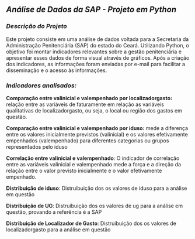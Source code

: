## *Análise de Dados da SAP - Projeto em Python*
### *Descrição do Projeto*
Este projeto consiste em uma análise de dados voltada para a Secretaria da Administração Penitenciária (SAP) do estado do Ceará. Utilizando Python, o objetivo foi montar indicadores relevantes sobre a gestão penitenciária e apresentar esses dados de forma visual através de gráficos. Após a criação dos indicadores, as informações foram enviadas por e-mail para facilitar a disseminação e o acesso às informações.

### *Indicadores analisados:*
**Comparação entre valinicial e valempenhado por localizadorgasto:** relação entre as variáveis de faturamente em relação as variáveis qualitativas de localizadorgasto, ou seja, o local ou região dos gastos em questão.<br />

**Comparação entre valinicial e valempenhado por iduso:** mede a diferença entre os valores inicialmente previstos (valinicial) e os valores efetivamente empenhados (valempenhado) para diferentes categorias ou grupos representados pelo iduso <br />

**Correlação entre valinicial e valempenhado**: O indicador de correlação entre as variáveis valinicial e valempenhado mede a força e a direção da relação entre o valor previsto inicialmente e o valor efetivamente empenhado.<br />

**Distribuição de iduso**: Distruibuição dos os valores de iduso para a análise em questão<br />

**Distribuição de UG**: Distruibuição dos os valores de ug para a análise em questão, provando a referência é a SAP<br />

**Distribuição de Localizador de Gasto**: Distruibuição dos os valores de localizadorgasto para a análise em questão<br />

